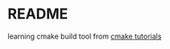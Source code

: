 # README
learning cmake build tool from [cmake tutorials](https://lellansin.gitbooks.io/cmake/content/)